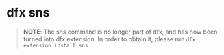 # dfx sns
> **NOTE**: The sns command is no longer part of dfx, and has now been turned into dfx extension. In order to obtain it, please run `dfx extension install sns`
